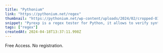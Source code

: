 ```yaml
---
title: "Pythonium"
link: "https://pythonium.net/regex"
thumbnail: "https://pythonium.net/wp-content/uploads/2024/02/cropped-OIG4-1-180x180.jpg"
snippet: "Pyrexp is a regex tester for Python, it allows to verify syntax, check matches, and visualize patterns effortlessly. Export regex visuals as JPGs for easy sharing."
tags: ["regex"]
createdAt: 2024-04-18T13:37:11.998Z
---
```

Free Access. No registration.
